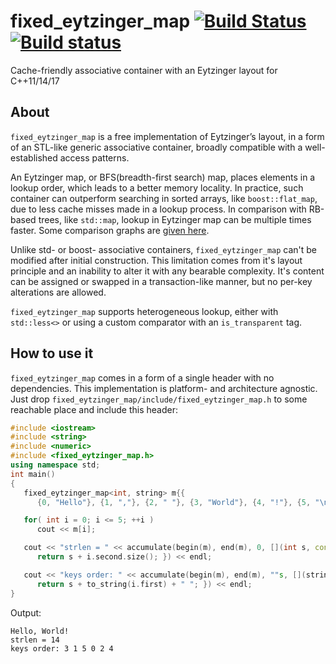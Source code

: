 # fixed_eytzinger_map [![Build Status](https://travis-ci.org/mikekazakov/eytzinger.svg?branch=master)](https://travis-ci.org/mikekazakov/eytzinger) [![Build status](https://ci.appveyor.com/api/projects/status/0y8wt2mntxxsjrl4?svg=true)](https://ci.appveyor.com/project/mikekazakov/eytzinger)
Cache-friendly associative container with an Eytzinger layout for C++11/14/17


## About
`fixed_eytzinger_map` is a free implementation of Eytzinger’s layout, in a form of an STL-like generic associative container, broadly compatible with a well-established access patterns.

An Eytzinger map, or BFS(breadth-first search) map, places elements in a lookup order, which leads to a better memory locality. In practice, such container can outperform searching in sorted arrays, like `boost::flat_map`, due to less cache misses made in a lookup process. In comparison with RB-based trees, like `std::map`, lookup in Eytzinger map can be multiple times faster. Some comparison graphs are [given here](https://kazakov.life/2017/03/06/cache-friendly-associative-container/).

Unlike std- or boost- associative containers, `fixed_eytzinger_map` can't be modified after initial construction. This limitation comes from it's layout principle and an inability to alter it with any bearable complexity. It's content can be assigned or swapped in a transaction-like manner, but no per-key alterations are allowed.

`fixed_eytzinger_map` supports heterogeneous lookup, either with `std::less<>` or using a custom comparator with an `is_transparent` tag.

## How to use it
`fixed_eytzinger_map` comes in a form of a single header with no dependencies. This implementation is platform- and architecture agnostic. Just drop `fixed_eytzinger_map/include/fixed_eytzinger_map.h` to some reachable place and include this header:

```c++
#include <iostream>
#include <string>
#include <numeric>
#include <fixed_eytzinger_map.h>
using namespace std;
int main()
{
   fixed_eytzinger_map<int, string> m{{
      {0, "Hello"}, {1, ","}, {2, " "}, {3, "World"}, {4, "!"}, {5, "\n"} }};

   for( int i = 0; i <= 5; ++i )
      cout << m[i];

   cout << "strlen = " << accumulate(begin(m), end(m), 0, [](int s, const auto &i){
      return s + i.second.size(); }) << endl;

   cout << "keys order: " << accumulate(begin(m), end(m), ""s, [](string s, const auto &i){
      return s + to_string(i.first) + " "; }) << endl;
}
```
Output:
```
Hello, World!
strlen = 14
keys order: 3 1 5 0 2 4 
```
